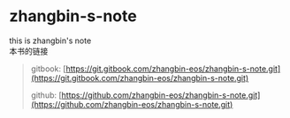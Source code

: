 # zhangbin-s-note

this is zhangbin's note  
本书的链接

> gitbook: [https://git.gitbook.com/zhangbin-eos/zhangbin-s-note.git](https://git.gitbook.com/zhangbin-eos/zhangbin-s-note.git)
>
> github: [https://github.com/zhangbin-eos/zhangbin-s-note.git](https://github.com/zhangbin-eos/zhangbin-s-note.git)



